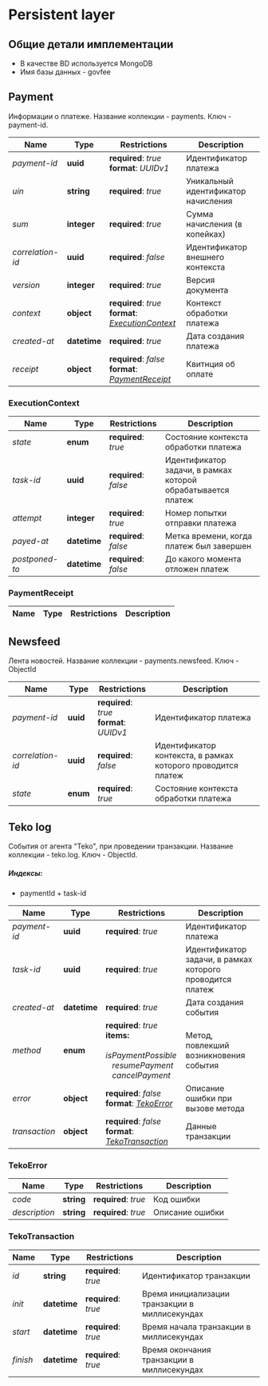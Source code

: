 # Persistent layer
## Общие детали имплементации
* В качестве BD используется MongoDB
* Имя базы данных - govfee

## Payment
Информации о платеже. Название коллекции - payments. Ключ - payment-id.

Name | Type | Restrictions | Description
---|---|---|---
*payment-id* | **uuid** | **required**: *true* <br> **format**: *UUIDv1* | Идентификатор платежа
*uin* | **string** | **required**: *true* | Уникальный идентификатор начисления
*sum* | **integer** | **required**: *true* | Сумма начисления (в копейках)
*correlation-id* | **uuid** | **required**: *false* | Идентификатор внешнего контекста 
*version* | **integer** | **required**: *true* | Версия документа
*context* | **object** | **required**: *true* <br> **format**: *[ExecutionContext](#ExecutionContextBD)* | Контекст обработки платежа
*created-at* | **datetime** | **required**: *true* | Дата создания платежа
*receipt* | **object** | **required**: *false* <br> **format**: *[PaymentReceipt](#PaymentReceiptBD)* | Квитнция об оплате

### <a name="ExecutionContextBD"></a>ExecutionContext
Name | Type | Restrictions | Description
---|---|---|---
*state* | **enum** | **required**: *true* | Состояние контекста обработки платежа
*task-id* | **uuid** | **required**: *false* | Идентификатор задачи, в рамках которой обрабатывается платеж
*attempt* | **integer** | **required**: *true* | Номер попытки отправки платежа
*payed-at* | **datetime** | **required**: *false* | Метка времени, когда платеж был завершен
*postponed-to* | **datetime** | **required**: *false* | До какого момента отложен платеж

### <a name="PaymentReceiptBD"></a>PaymentReceipt
Name | Type | Restrictions | Description
---|---|---|---


## Newsfeed
Лента новостей. Название коллекции - payments.newsfeed. Ключ - ObjectId

Name | Type | Restrictions | Description
---|---|---|---
*payment-id* | **uuid** | **required**: *true* <br> **format**: *UUIDv1* | Идентификатор платежа
*correlation-id* | **uuid** | **required**: *false* | Идентификатор контекста, в рамках которого проводится платеж
*state* | **enum** | **required**: *true* | Состояние контекста обработки платежа


## Teko log
События от агента "Teko", при проведении транзакции. Название коллекции - teko.log. Ключ - ObjectId.
##### Индексы:
* paymentId + task-id

Name | Type | Restrictions | Description
---|---|---|---
*payment-id* | **uuid** | **required**: *true* | Идентификатор платежа
*task-id* | **uuid** | **required**: *true* | Идентификатор задачи, в рамках которого проводится платеж
*created-at* | **datetime** | **required**: *true* | Дата создания события
*method* | **enum** | **required**: *true* <br> **items:** <br> &nbsp;&nbsp; *isPaymentPossible* <br> &nbsp;&nbsp; *resumePayment* <br> &nbsp;&nbsp; *cancelPayment* | Метод, повлекший возникновения события
*error* | **object** | **required**: *false* <br> **format**: *[TekoError](#TekoErrorBD)* | Описание ошибки при вызове метода
*transaction* | **object** | **required**: *false* <br> **format**: *[TekoTransaction](#TekoTransactionBD)* | Данные транзакции

### <a name="TekoErrorBD"></a>TekoError
Name | Type | Restrictions | Description
---|---|---|---
*code* | **string** | **required**: *true* | Код ошибки
*description* | **string** | **required**: *true* | Описание ошибки

### <a name="TekoTransactionBD"></a>TekoTransaction
Name | Type | Restrictions | Description
---|---|---|---
*id* | **string** | **required**: *true* | Идентификатор транзакции
*init* | **datetime** | **required**: *true* | Время инициализации транзакции в миллисекундах
*start* | **datetime** | **required**: *true* | Время начала транзакции в миллисекундах
*finish* | **datetime** | **required**: *true* | Время окончания транзакции в миллисекундах


